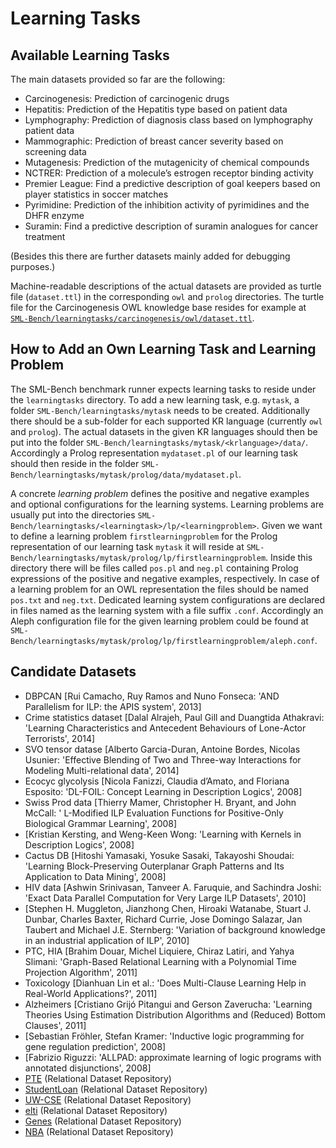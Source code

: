 # Learning Tasks

## Available Learning Tasks

The main datasets provided so far are the following:

- Carcinogenesis: Prediction of carcinogenic drugs
- Hepatitis: Prediction of the Hepatitis type based on patient data
- Lymphography: Prediction of diagnosis class based on lymphography patient data
- Mammographic: Prediction of breast cancer severity based on screening data
- Mutagenesis: Prediction of the mutagenicity of chemical compounds
- NCTRER: Prediction of a molecule’s estrogen receptor binding activity
- Premier League: Find a predictive description of goal keepers based on player statistics in soccer matches
- Pyrimidine: Prediction of the inhibition activity of pyrimidines and the DHFR enzyme
- Suramin: Find a predictive description of suramin analogues for cancer treatment

(Besides this there are further datasets mainly added for debugging purposes.)

Machine-readable descriptions of the actual datasets are provided as turtle file (`dataset.ttl`) in the corresponding `owl` and `prolog` directories. The turtle file for the Carcinogenesis OWL knowledge base resides for example at [`SML-Bench/learningtasks/carcinogenesis/owl/dataset.ttl`](carcinogenesis/owl/dataset.ttl).

## How to Add an Own Learning Task and Learning Problem

The SML-Bench benchmark runner expects learning tasks to reside under the `learningtasks` directory.
To add a new learning task, e.g. `mytask`, a folder `SML-Bench/learningtasks/mytask` needs to be created.
Additionally there should be a sub-folder for each supported KR language (currently `owl` and `prolog`).
The actual datasets in the given KR languages should then be put into the folder `SML-Bench/learningtasks/mytask/<krlanguage>/data/`.
Accordingly a Prolog representation `mydataset.pl` of our learning task should then reside in the folder `SML-Bench/learningtasks/mytask/prolog/data/mydataset.pl`.

A concrete *learning problem* defines the positive and negative examples and optional configurations for the learning systems.
Learning problems are usually put into the directories `SML-Bench/learningtasks/<learningtask>/lp/<learningproblem>`.
Given we want to define a learning problem `firstlearningproblem` for the Prolog representation of our learning task `mytask` it will reside at `SML-Bench/learningtasks/mytask/prolog/lp/firstlearningproblem`.
Inside this directory there will be files called `pos.pl` and `neg.pl` containing Prolog expressions of the positive and negative examples, respectively.
In case of a learning problem for an OWL representation the files should be named `pos.txt` and `neg.txt`.
Dedicated learning system configurations are declared in files named as the learning system with a file suffix `.conf`.
Accordingly an Aleph configuration file for the given learning problem could be found at `SML-Bench/learningtasks/mytask/prolog/lp/firstlearningproblem/aleph.conf`.


## Candidate Datasets

- DBPCAN [Rui Camacho, Ruy Ramos and Nuno Fonseca: 'AND Parallelism for ILP: the APIS system', 2013]
- Crime statistics dataset [Dalal Alrajeh, Paul Gill and Duangtida Athakravi: 'Learning Characteristics and Antecedent Behaviours of Lone-Actor Terrorists', 2014]
- SVO tensor datase [Alberto Garcia-Duran, Antoine Bordes, Nicolas Usunier: 'Effective Blending of Two and Three-way Interactions for Modeling Multi-relational data', 2014]
- Ecocyc glycolysis [Nicola Fanizzi, Claudia d’Amato, and Floriana Esposito: 'DL-FOIL: Concept Learning in Description Logics', 2008]
- Swiss Prod data [Thierry Mamer, Christopher H. Bryant, and John McCall: ' L-Modified ILP Evaluation Functions for Positive-Only Biological Grammar Learning', 2008]
- [Kristian Kersting, and Weng-Keen Wong: 'Learning with Kernels in Description Logics', 2008]
- Cactus DB [Hitoshi Yamasaki, Yosuke Sasaki, Takayoshi  Shoudai: 'Learning Block-Preserving Outerplanar Graph Patterns and Its Application to Data Mining', 2008]
- HIV data [Ashwin Srinivasan, Tanveer A. Faruquie, and Sachindra Joshi: 'Exact Data Parallel Computation for Very Large ILP Datasets', 2010]
- [Stephen H. Muggleton, Jianzhong Chen, Hiroaki Watanabe, Stuart J. Dunbar, Charles Baxter, Richard Currie, Jose Domingo Salazar, Jan Taubert and Michael J.E. Sternberg: 'Variation of background knowledge in an industrial application of ILP', 2010]
- PTC, HIA [Brahim Douar, Michel Liquiere, Chiraz Latiri, and Yahya Slimani: 'Graph-Based Relational Learning with a Polynomial Time Projection Algorithm', 2011]
- Toxicology [Dianhuan Lin et al.: 'Does Multi-Clause Learning Help in Real-World Applications?', 2011]
- Alzheimers [Cristiano Grijó Pitangui and Gerson Zaverucha: 'Learning Theories Using Estimation Distribution Algorithms and (Reduced) Bottom Clauses', 2011]
- [Sebastian Fröhler, Stefan Kramer: 'Inductive logic programming for gene regulation prediction', 2008]
- [Fabrizio Riguzzi: 'ALLPAD: approximate learning of logic programs with annotated disjunctions', 2008]
- [PTE](https://relational.fit.cvut.cz/dataset/PTE) (Relational Dataset Repository)
- [StudentLoan](https://relational.fit.cvut.cz/dataset/StudentLoan) (Relational Dataset Repository)
- [UW-CSE](https://relational.fit.cvut.cz/dataset/UW-CSE) (Relational Dataset Repository)
- [elti](https://relational.fit.cvut.cz/dataset/Elti) (Relational Dataset Repository)
- [Genes](https://relational.fit.cvut.cz/dataset/Genes) (Relational Dataset Repository)
- [NBA](https://relational.fit.cvut.cz/dataset/NBA) (Relational Dataset Repository)

